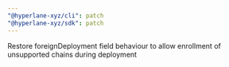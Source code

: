 ```yaml
---
"@hyperlane-xyz/cli": patch
"@hyperlane-xyz/sdk": patch
---
```


Restore foreignDeployment field behaviour to allow enrollment of unsupported chains during deployment
